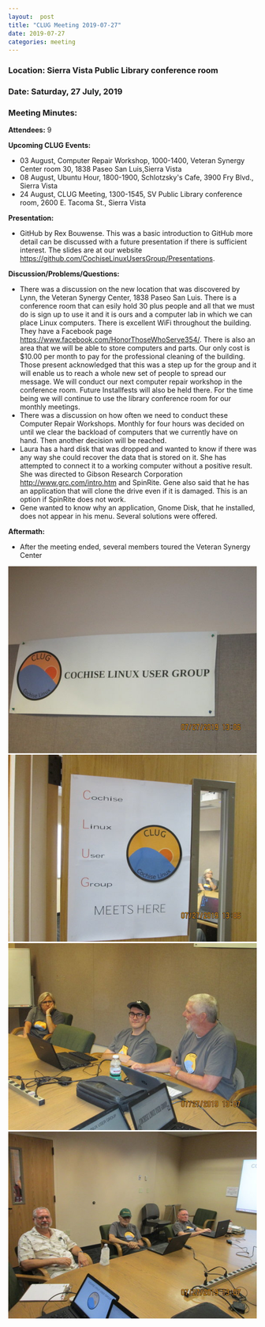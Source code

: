 ```yaml
---
layout:  post
title: "CLUG Meeting 2019-07-27"
date: 2019-07-27
categories: meeting
---
```


### Location: Sierra Vista Public Library conference room

### Date: Saturday, 27 July, 2019

### Meeting Minutes:

**Attendees:** 9

**Upcoming CLUG Events:**

 * 03 August, Computer Repair Workshop, 1000-1400, Veteran Synergy Center room 30, 1838 Paseo San Luis,Sierra Vista
 * 08 August, Ubuntu Hour, 1800-1900, Schlotzsky's Cafe, 3900 Fry Blvd., Sierra Vista
 * 24 August, CLUG Meeting, 1300-1545, SV Public Library conference room, 2600 E. Tacoma St., Sierra Vista

**Presentation:**

 * GitHub by Rex Bouwense.  This was a basic introduction to GitHub more detail can be discussed with a future presentation if there is sufficient interest.  The slides are at our website https://github.com/CochiseLinuxUsersGroup/Presentations.

**Discussion/Problems/Questions:**

 * There was a discussion on the new location that was discovered by Lynn, the Veteran Synergy Center, 1838 Paseo San Luis.  There is a conference room that can esily hold 30 plus people and all that we must do is sign up to use it and it is ours and a computer lab in which we can place Linux computers.  There is excellent WiFi throughout the building.  They have a Facebook page https://www.facebook.com/HonorThoseWhoServe354/.  There is also an area that we will be able to store computers and parts.  Our only cost is $10.00 per month to pay for the professional cleaning of the building.  Those present acknowledged that this was a step up for the group and it will enable us to reach a whole new set of people to spread our message.  We will conduct our next computer repair workshop in the conference room.  Future Installfests will also be held there.  For the time being we will continue to use the library conference room for our monthly meetings.
 * There was a discussion on how often we need to conduct these Computer Repair Workshops.  Monthly for four hours was decided on until we clear the backload of computers that we currently have on hand.  Then another decision will be reached.
 * Laura has a hard disk that was dropped and wanted to know if there was any way she could recover the data that is stored on it.  She has attempted to connect it to a working computer without a positive result.  She was directed to Gibson Research Corporation http://www.grc.com/intro.htm and SpinRite.  Gene also said that he has an application that will clone the drive even if it is damaged.  This is an option if SpinRite does not work.
 * Gene wanted to know why an application, Gnome Disk, that he installed, does not appear in his menu.  Several solutions were offered.

**Aftermath:**
 * After the meeting ended, several members toured the Veteran Synergy Center

![alt text](https://raw.githubusercontent.com/CochiseLinuxUsersGroup/CochiseLinuxUsersGroup.github.io/master/images/rsz_clug_mtg_2019-07-27_1.jpg)
![alt text](https://raw.githubusercontent.com/CochiseLinuxUsersGroup/CochiseLinuxUsersGroup.github.io/master/images/rsz_clug_mtg_2019-07-27_2.jpg)
![alt text](https://raw.githubusercontent.com/CochiseLinuxUsersGroup/CochiseLinuxUsersGroup.github.io/master/images/rsz_clug_mtg_2019-07-27_3.jpg)
![alt text](https://raw.githubusercontent.com/CochiseLinuxUsersGroup/CochiseLinuxUsersGroup.github.io/master/images/rsz_clug_mtg_2019-07-27_4.jpg)
